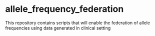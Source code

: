 # allele_frequency_federation
This repository contains scripts that will enable the federation of allele frequencies using  data generated in clinical setting
